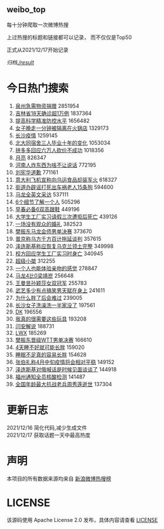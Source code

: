 weibo_top  
---
每十分钟爬取一次微博热搜  

上过热搜的标题和链接都可以记录， 而不仅仅是Top50

正式从2021/12/17开始记录  

*归档[./result](./result/)*

# 今日热门搜索  
1. [泉州急需物资捐赠](https://s.weibo.com//weibo?q=%23%E6%B3%89%E5%B7%9E%E6%80%A5%E9%9C%80%E7%89%A9%E8%B5%84%E6%8D%90%E8%B5%A0%23&Refer=top) 2851954
2. [吉林省18天确诊超1万例](https://s.weibo.com//weibo?q=%23%E5%90%89%E6%9E%97%E7%9C%8118%E5%A4%A9%E7%A1%AE%E8%AF%8A%E8%B6%851%E4%B8%87%E4%BE%8B%23&Refer=top) 1837364
3. [提高科学精准防控水平](https://s.weibo.com//weibo?q=%23%E6%8F%90%E9%AB%98%E7%A7%91%E5%AD%A6%E7%B2%BE%E5%87%86%E9%98%B2%E6%8E%A7%E6%B0%B4%E5%B9%B3%23&Refer=top) 1656482
4. [女子晚走一分钟被隔离在火锅店](https://s.weibo.com//weibo?q=%23%E5%A5%B3%E5%AD%90%E6%99%9A%E8%B5%B0%E4%B8%80%E5%88%86%E9%92%9F%E8%A2%AB%E9%9A%94%E7%A6%BB%E5%9C%A8%E7%81%AB%E9%94%85%E5%BA%97%23&Refer=top) 1329173
5. [长沙疫情](https://s.weibo.com//weibo?q=%23%E9%95%BF%E6%B2%99%E7%96%AB%E6%83%85%23&Refer=top) 1259145
6. [北大同宿舍三人毕业十年的变化](https://s.weibo.com//weibo?q=%23%E5%8C%97%E5%A4%A7%E5%90%8C%E5%AE%BF%E8%88%8D%E4%B8%89%E4%BA%BA%E6%AF%95%E4%B8%9A%E5%8D%81%E5%B9%B4%E7%9A%84%E5%8F%98%E5%8C%96%23&Refer=top) 1053034
7. [拼多多回应六万人砍价不成功](https://s.weibo.com//weibo?q=%23%E6%8B%BC%E5%A4%9A%E5%A4%9A%E5%9B%9E%E5%BA%94%E5%85%AD%E4%B8%87%E4%BA%BA%E7%A0%8D%E4%BB%B7%E4%B8%8D%E6%88%90%E5%8A%9F%23&Refer=top) 1018356
8. [月亮](https://s.weibo.com//weibo?q=%E6%9C%88%E4%BA%AE&Refer=top) 826347
9. [河南人炸东西为啥不让说话](https://s.weibo.com//weibo?q=%23%E6%B2%B3%E5%8D%97%E4%BA%BA%E7%82%B8%E4%B8%9C%E8%A5%BF%E4%B8%BA%E5%95%A5%E4%B8%8D%E8%AE%A9%E8%AF%B4%E8%AF%9D%23&Refer=top) 772195
10. [刘宪华道歉](https://s.weibo.com//weibo?q=%23%E5%88%98%E5%AE%AA%E5%8D%8E%E9%81%93%E6%AD%89%23&Refer=top) 771161
11. [意大利飞机宣称向乌运食品却装军火](https://s.weibo.com//weibo?q=%23%E6%84%8F%E5%A4%A7%E5%88%A9%E9%A3%9E%E6%9C%BA%E5%AE%A3%E7%A7%B0%E5%90%91%E4%B9%8C%E8%BF%90%E9%A3%9F%E5%93%81%E5%8D%B4%E8%A3%85%E5%86%9B%E7%81%AB%23&Refer=top) 618327
12. [街道办辟谣打死出车祸老人15条狗](https://s.weibo.com//weibo?q=%23%E8%A1%97%E9%81%93%E5%8A%9E%E8%BE%9F%E8%B0%A3%E6%89%93%E6%AD%BB%E5%87%BA%E8%BD%A6%E7%A5%B8%E8%80%81%E4%BA%BA15%E6%9D%A1%E7%8B%97%23&Refer=top) 594600
13. [马龙全英文采访](https://s.weibo.com//weibo?q=%23%E9%A9%AC%E9%BE%99%E5%85%A8%E8%8B%B1%E6%96%87%E9%87%87%E8%AE%BF%23&Refer=top) 537111
14. [6个细节了解一个人](https://s.weibo.com//weibo?q=%236%E4%B8%AA%E7%BB%86%E8%8A%82%E4%BA%86%E8%A7%A3%E4%B8%80%E4%B8%AA%E4%BA%BA%23&Refer=top) 505296
15. [早春必备6双高跟鞋](https://s.weibo.com//weibo?q=%23%E6%97%A9%E6%98%A5%E5%BF%85%E5%A4%876%E5%8F%8C%E9%AB%98%E8%B7%9F%E9%9E%8B%23&Refer=top) 449196
16. [大学生工厂实习请假三次遭拒后死亡](https://s.weibo.com//weibo?q=%23%E5%A4%A7%E5%AD%A6%E7%94%9F%E5%B7%A5%E5%8E%82%E5%AE%9E%E4%B9%A0%E8%AF%B7%E5%81%87%E4%B8%89%E6%AC%A1%E9%81%AD%E6%8B%92%E5%90%8E%E6%AD%BB%E4%BA%A1%23&Refer=top) 439126
17. [一场没有观众的婚礼](https://s.weibo.com//weibo?q=%23%E4%B8%80%E5%9C%BA%E6%B2%A1%E6%9C%89%E8%A7%82%E4%BC%97%E7%9A%84%E5%A9%9A%E7%A4%BC%23&Refer=top) 382523
18. [樊振东马龙会师男单决赛](https://s.weibo.com//weibo?q=%23%E6%A8%8A%E6%8C%AF%E4%B8%9C%E9%A9%AC%E9%BE%99%E4%BC%9A%E5%B8%88%E7%94%B7%E5%8D%95%E5%86%B3%E8%B5%9B%23&Refer=top) 373670
19. [普京称乌方千方百计拖延谈判](https://s.weibo.com//weibo?q=%23%E6%99%AE%E4%BA%AC%E7%A7%B0%E4%B9%8C%E6%96%B9%E5%8D%83%E6%96%B9%E7%99%BE%E8%AE%A1%E6%8B%96%E5%BB%B6%E8%B0%88%E5%88%A4%23&Refer=top) 357615
20. [泽连斯基称应恢复乌克兰领土完整](https://s.weibo.com//weibo?q=%23%E6%B3%BD%E8%BF%9E%E6%96%AF%E5%9F%BA%E7%A7%B0%E5%BA%94%E6%81%A2%E5%A4%8D%E4%B9%8C%E5%85%8B%E5%85%B0%E9%A2%86%E5%9C%9F%E5%AE%8C%E6%95%B4%23&Refer=top) 349998
21. [校方回应学生工厂实习时身亡](https://s.weibo.com//weibo?q=%23%E6%A0%A1%E6%96%B9%E5%9B%9E%E5%BA%94%E5%AD%A6%E7%94%9F%E5%B7%A5%E5%8E%82%E5%AE%9E%E4%B9%A0%E6%97%B6%E8%BA%AB%E4%BA%A1%23&Refer=top) 340945
22. [超级小桀](https://s.weibo.com//weibo?q=%23%E8%B6%85%E7%BA%A7%E5%B0%8F%E6%A1%80%23&Refer=top) 312255
23. [一个人也能体验亲吻的感觉](https://s.weibo.com//weibo?q=%23%E4%B8%80%E4%B8%AA%E4%BA%BA%E4%B9%9F%E8%83%BD%E4%BD%93%E9%AA%8C%E4%BA%B2%E5%90%BB%E7%9A%84%E6%84%9F%E8%A7%89%23&Refer=top) 278847
24. [马龙4比0梁靖崑](https://s.weibo.com//weibo?q=%23%E9%A9%AC%E9%BE%994%E6%AF%940%E6%A2%81%E9%9D%96%E5%B4%91%23&Refer=top) 256648
25. [王曼昱孙颖莎女双冠军](https://s.weibo.com//weibo?q=%23%E7%8E%8B%E6%9B%BC%E6%98%B1%E5%AD%99%E9%A2%96%E8%8E%8E%E5%A5%B3%E5%8F%8C%E5%86%A0%E5%86%9B%23&Refer=top) 255783
26. [武艺多少有点搞笑男天赋在身上](https://s.weibo.com//weibo?q=%23%E6%AD%A6%E8%89%BA%E5%A4%9A%E5%B0%91%E6%9C%89%E7%82%B9%E6%90%9E%E7%AC%91%E7%94%B7%E5%A4%A9%E8%B5%8B%E5%9C%A8%E8%BA%AB%E4%B8%8A%23&Refer=top) 241611
27. [为什么胖了后会难过](https://s.weibo.com//weibo?q=%23%E4%B8%BA%E4%BB%80%E4%B9%88%E8%83%96%E4%BA%86%E5%90%8E%E4%BC%9A%E9%9A%BE%E8%BF%87%23&Refer=top) 239005
28. [长沙女子洗澡洗一半家没了](https://s.weibo.com//weibo?q=%23%E9%95%BF%E6%B2%99%E5%A5%B3%E5%AD%90%E6%B4%97%E6%BE%A1%E6%B4%97%E4%B8%80%E5%8D%8A%E5%AE%B6%E6%B2%A1%E4%BA%86%23&Refer=top) 197561
29. [DK](https://s.weibo.com//weibo?q=DK&Refer=top) 196556
30. [我真的很需要这些玩具](https://s.weibo.com//weibo?q=%23%E6%88%91%E7%9C%9F%E7%9A%84%E5%BE%88%E9%9C%80%E8%A6%81%E8%BF%99%E4%BA%9B%E7%8E%A9%E5%85%B7%23&Refer=top) 193208
31. [闫安解说](https://s.weibo.com//weibo?q=%E9%97%AB%E5%AE%89%E8%A7%A3%E8%AF%B4&Refer=top) 188731
32. [LWX](https://s.weibo.com//weibo?q=LWX&Refer=top) 185269
33. [樊振东晋级WTT男单决赛](https://s.weibo.com//weibo?q=%23%E6%A8%8A%E6%8C%AF%E4%B8%9C%E6%99%8B%E7%BA%A7WTT%E7%94%B7%E5%8D%95%E5%86%B3%E8%B5%9B%23&Refer=top) 166610
34. [4天睡不好就可能长胖](https://s.weibo.com//weibo?q=%234%E5%A4%A9%E7%9D%A1%E4%B8%8D%E5%A5%BD%E5%B0%B1%E5%8F%AF%E8%83%BD%E9%95%BF%E8%83%96%23&Refer=top) 159020
35. [睡眠不足真的容易长胖](https://s.weibo.com//weibo?q=%23%E7%9D%A1%E7%9C%A0%E4%B8%8D%E8%B6%B3%E7%9C%9F%E7%9A%84%E5%AE%B9%E6%98%93%E9%95%BF%E8%83%96%23&Refer=top) 154628
36. [张伯礼称4月中旬疫情将会相对平稳](https://s.weibo.com//weibo?q=%23%E5%BC%A0%E4%BC%AF%E7%A4%BC%E7%A7%B04%E6%9C%88%E4%B8%AD%E6%97%AC%E7%96%AB%E6%83%85%E5%B0%86%E4%BC%9A%E7%9B%B8%E5%AF%B9%E5%B9%B3%E7%A8%B3%23&Refer=top) 149152
37. [泽连斯基对俄喊话是时候见面谈谈了](https://s.weibo.com//weibo?q=%23%E6%B3%BD%E8%BF%9E%E6%96%AF%E5%9F%BA%E5%AF%B9%E4%BF%84%E5%96%8A%E8%AF%9D%E6%98%AF%E6%97%B6%E5%80%99%E8%A7%81%E9%9D%A2%E8%B0%88%E8%B0%88%E4%BA%86%23&Refer=top) 144918
38. [福州通知全员核酸检测](https://s.weibo.com//weibo?q=%23%E7%A6%8F%E5%B7%9E%E9%80%9A%E7%9F%A5%E5%85%A8%E5%91%98%E6%A0%B8%E9%85%B8%E6%A3%80%E6%B5%8B%23&Refer=top) 141487
39. [全国年龄最大抗战老兵周秀莲逝世](https://s.weibo.com//weibo?q=%23%E5%85%A8%E5%9B%BD%E5%B9%B4%E9%BE%84%E6%9C%80%E5%A4%A7%E6%8A%97%E6%88%98%E8%80%81%E5%85%B5%E5%91%A8%E7%A7%80%E8%8E%B2%E9%80%9D%E4%B8%96%23&Refer=top) 137304
# 更新日志  
2021/12/16  简化代码,减少生成文件  
2021/12/17  获取话题一天中最高热度
# 声明  
本项目的所有数据来源均来自 [新浪微博热搜榜](https://s.weibo.com/top/summary)  

# LICENSE
该源码使用 Apache License 2.0 发布，具体内容请查看 [LICENSE](./LICENSE)
